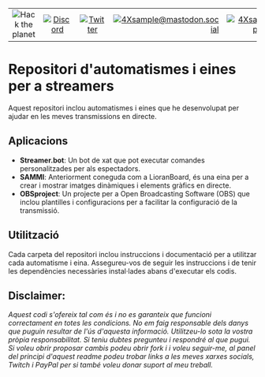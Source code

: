 |               |               |               |               |               |               |
|:-------------:|:-------------:|:-------------:|-------------:|-------------:|-------------:|
| ![Hack the planet](https://img.shields.io/badge/Hack-The%20Planet-orange) | [![Discord](https://img.shields.io/discord/667340023829626920?logo=discord)](https://discord.gg/ahVq54p) | [![Twitter](https://img.shields.io/twitter/follow/4xsample?style=social&logo=twitter)](https://twitter.com/4xsample/follow?screen_name=shields_io) | [![4Xsample@mastodon.social](https://img.shields.io/badge/Mastodon-@4Xsample-blueviolet?style=for-the-badge&logo=mastodon)](https://mastodon.social/@4Xsample) | [![4Xsample](https://img.shields.io/badge/Twitch-4Xsample-6441A4?style=for-the-badge&logo=twitch)](https://twitch.tv/4Xsample) | [![PayPal](https://img.shields.io/badge/PayPal-00457C?style=for-the-badge&logo=paypal&logoColor=white)](https://www.paypal.com/donate/?hosted_button_id=EFVMSRHVBNJP4) |


# Repositori d'automatismes i eines per a streamers

Aquest repositori inclou automatismes i eines que he desenvolupat per ajudar en les meves transmissions en directe.

## Aplicacions

- **Streamer.bot**: Un bot de xat que pot executar comandes personalitzades per als espectadors.
- **SAMMI**: Anteriorment coneguda com a LioranBoard, és una eina per a crear i mostrar imatges dinàmiques i elements gràfics en directe.
- **OBSproject**: Un projecte per a Open Broadcasting Software (OBS) que inclou plantilles i configuracions per a facilitar la configuració de la transmissió.

## Utilització

Cada carpeta del repositori inclou instruccions i documentació per a utilitzar cada automatisme i eina. Assegureu-vos de seguir les instruccions i de tenir les dependències necessàries instal·lades abans d'executar els codis.

## Disclaimer: 
*Aquest codi s'ofereix tal com és i no es garanteix que funcioni correctament en totes les condicions. No em faig responsable dels danys que puguin resultar de l'ús d'aquesta informació. Utilitzeu-lo sota la vostra pròpia responsabilitat. Si teniu dubtes pregunteu i respondré al que pugui. Si voleu obrir proposar cambis podeu obrir fork i i voleu seguir-me, al panel del principi d'aquest readme podeu trobar links a les meves xarxes socials, Twitch i PayPal per si també voleu donar suport al meu treball.*
